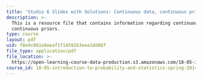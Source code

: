 ```yaml
---
title: 'Studio 6 Slides with Solutions: Continuous data, continuous priors'
description: >-
  This is a resource file that contains information regarding continuous data,
  continuous priors.
type: course
layout: pdf
uid: f8edc081e8eeaf1f14592b3eea1dd88f
file_type: application/pdf
file_location: >-
  https://open-learning-course-data-production.s3.amazonaws.com/18-05-introduction-to-probability-and-statistics-spring-2014/f8edc081e8eeaf1f14592b3eea1dd88f_MIT18_05S14_studio6slides.pdf
course_id: 18-05-introduction-to-probability-and-statistics-spring-2014
---
```

